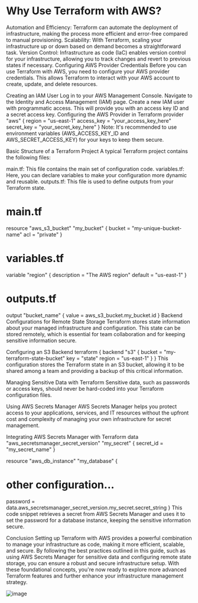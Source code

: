 # Why Use Terraform with AWS?
Automation and Efficiency: Terraform can automate the deployment of infrastructure, making the process more efficient and error-free compared to manual provisioning.
Scalability: With Terraform, scaling your infrastructure up or down based on demand becomes a straightforward task.
Version Control: Infrastructure as code (IaC) enables version control for your infrastructure, allowing you to track changes and revert to previous states if necessary.
Configuring AWS Provider Credentials
Before you can use Terraform with AWS, you need to configure your AWS provider credentials. This allows Terraform to interact with your AWS account to create, update, and delete resources.

Creating an IAM User
Log in to your AWS Management Console.
Navigate to the Identity and Access Management (IAM) page.
Create a new IAM user with programmatic access. This will provide you with an access key ID and a secret access key.
Configuring the AWS Provider in Terraform
provider "aws" {
  region     = "us-east-1"
  access_key = "your_access_key_here"
  secret_key = "your_secret_key_here"
}
Note: It's recommended to use environment variables (AWS_ACCESS_KEY_ID and AWS_SECRET_ACCESS_KEY) for your keys to keep them secure.

Basic Structure of a Terraform Project
A typical Terraform project contains the following files:

main.tf: This file contains the main set of configuration code.
variables.tf: Here, you can declare variables to make your configuration more dynamic and reusable.
outputs.tf: This file is used to define outputs from your Terraform state.
# main.tf
resource "aws_s3_bucket" "my_bucket" {
  bucket = "my-unique-bucket-name"
  acl    = "private"
}

# variables.tf
variable "region" {
  description = "The AWS region"
  default     = "us-east-1"
}

# outputs.tf
output "bucket_name" {
  value = aws_s3_bucket.my_bucket.id
}
Backend Configurations for Remote State Storage
Terraform stores state information about your managed infrastructure and configuration. This state can be stored remotely, which is essential for team collaboration and for keeping sensitive information secure.

Configuring an S3 Backend
terraform {
  backend "s3" {
    bucket = "my-terraform-state-bucket"
    key    = "state"
    region = "us-east-1"
  }
}
This configuration stores the Terraform state in an S3 bucket, allowing it to be shared among a team and providing a backup of this critical information.

Managing Sensitive Data with Terraform
Sensitive data, such as passwords or access keys, should never be hard-coded into your Terraform configuration files.

Using AWS Secrets Manager
AWS Secrets Manager helps you protect access to your applications, services, and IT resources without the upfront cost and complexity of managing your own infrastructure for secret management.

Integrating AWS Secrets Manager with Terraform
data "aws_secretsmanager_secret_version" "my_secret" {
  secret_id = "my_secret_name"
}

resource "aws_db_instance" "my_database" {
  # other configuration...
  password = data.aws_secretsmanager_secret_version.my_secret.secret_string
}
This code snippet retrieves a secret from AWS Secrets Manager and uses it to set the password for a database instance, keeping the sensitive information secure.

Conclusion
Setting up Terraform with AWS provides a powerful combination to manage your infrastructure as code, making it more efficient, scalable, and secure. By following the best practices outlined in this guide, such as using AWS Secrets Manager for sensitive data and configuring remote state storage, you can ensure a robust and secure infrastructure setup. With these foundational concepts, you're now ready to explore more advanced Terraform features and further enhance your infrastructure management strategy.

![image](https://github.com/user-attachments/assets/74edd93c-837e-440e-8403-d4120fcdf8ce)
